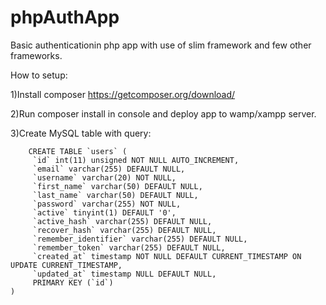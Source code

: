 # phpAuthApp
Basic authenticationin php app with use of slim framework and few other frameworks.

How to setup:

1)Install composer
https://getcomposer.org/download/

2)Run composer install in console and deploy app to wamp/xampp server.

3)Create MySQL table with query:


```mysql
 	CREATE TABLE `users` (
     `id` int(11) unsigned NOT NULL AUTO_INCREMENT,
     `email` varchar(255) DEFAULT NULL,
     `username` varchar(20) NOT NULL,
     `first_name` varchar(50) DEFAULT NULL,
     `last_name` varchar(50) DEFAULT NULL,
     `password` varchar(255) NOT NULL,
     `active` tinyint(1) DEFAULT '0',
     `active_hash` varchar(255) DEFAULT NULL,
     `recover_hash` varchar(255) DEFAULT NULL,
     `remember_identifier` varchar(255) DEFAULT NULL,
     `remember_token` varchar(255) DEFAULT NULL,
     `created_at` timestamp NOT NULL DEFAULT CURRENT_TIMESTAMP ON UPDATE CURRENT_TIMESTAMP,
     `updated_at` timestamp NULL DEFAULT NULL,
     PRIMARY KEY (`id`)
)
```

